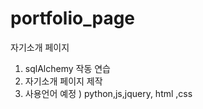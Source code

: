 # portfolio_page
자기소개 페이지

1. sqlAlchemy 작동 연습
2. 자기소개 페이지 제작
3. 사용언어 예정 ) python,js,jquery, html ,css
